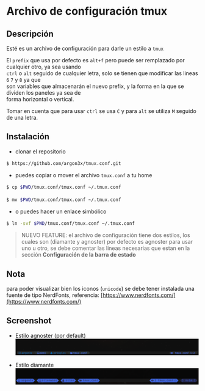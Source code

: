 # Archivo de configuración tmux

## Descripción

Esté es un archivo de configuración para darle un estilo a `tmux`

El `prefix` que usa por defecto es `alt+f` pero puede ser remplazado por cualquier otro, ya sea usando \
`ctrl` o `alt` seguido de cualquier letra, solo se tienen que modificar las lineas `6` `7` y `8` ya que \
son variables que almacenarán el nuevo prefix, y la forma en la que se dividen los paneles ya sea de \
forma horizontal o vertical.

Tomar en cuenta que para usar `ctrl` se usa `C` y para `alt` se utiliza `M` seguido de una letra.

## Instalación

* clonar el repositorio

```bash
$ https://github.com/argon3x/tmux.conf.git 
```

* puedes copiar o mover el archivo `tmux.conf` a tu home

```bash
$ cp $PWD/tmux.conf/tmux.conf ~/.tmux.conf

$ mv $PWD/tmux.conf/tmux.conf ~/.tmux.conf
```

* o puedes hacer un enlace simbólico

```bash
$ ln -svf $PWD/tmux.conf/tmux.conf ~/.tmux.conf
```

> NUEVO FEATURE:
  el archivo de configuración tiene dos estilos, los cuales son (diamante y agnoster) por defecto es agnoster
  para usar uno u otro, se debe comentar las lineas necesarias que estan en la sección 
  **Configuración de la barra de estado**

## Nota

para poder visualizar bien los iconos (`unicode`) se debe tener instalada una fuente de tipo NerdFonts, referencia: [https://www.nerdfonts.com/](https://www.nerdfonts.com/)

## Screenshot

* Estilo agnoster (por default)
![Screenshot-1](screen-1.png)

* Estilo diamante
![Screenshot-2](screen-2.png)
